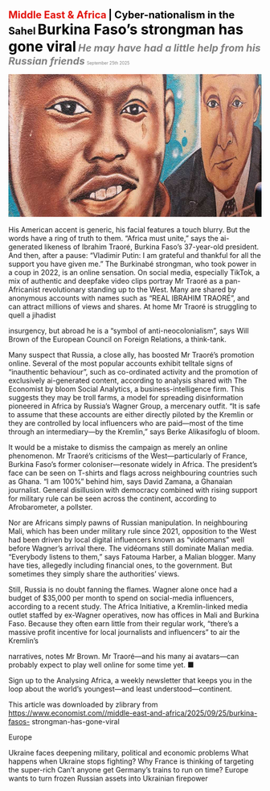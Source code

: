 <span style="color:#E3120B; font-size:14.9pt; font-weight:bold;">Middle East & Africa</span> <span style="color:#000000; font-size:14.9pt; font-weight:bold;">| Cyber-nationalism in the Sahel</span>
<span style="color:#000000; font-size:21.0pt; font-weight:bold;">Burkina Faso’s strongman has gone viral</span>
<span style="color:#808080; font-size:14.9pt; font-weight:bold; font-style:italic;">He may have had a little help from his Russian friends</span>
<span style="color:#808080; font-size:6.2pt;">September 25th 2025</span>

![](../images/037_Burkina_Fasos_strongman_has_gone_viral/p0159_img01.jpeg)

His American accent is generic, his facial features a touch blurry. But the words have a ring of truth to them. “Africa must unite,” says the ai- generated likeness of Ibrahim Traoré, Burkina Faso’s 37-year-old president. And then, after a pause: “Vladimir Putin: I am grateful and thankful for all the support you have given me.” The Burkinabé strongman, who took power in a coup in 2022, is an online sensation. On social media, especially TikTok, a mix of authentic and deepfake video clips portray Mr Traoré as a pan-Africanist revolutionary standing up to the West. Many are shared by anonymous accounts with names such as “REAL IBRAHIM TRAORÉ”, and can attract millions of views and shares. At home Mr Traoré is struggling to quell a jihadist

insurgency, but abroad he is a “symbol of anti-neocolonialism”, says Will Brown of the European Council on Foreign Relations, a think-tank.

Many suspect that Russia, a close ally, has boosted Mr Traoré’s promotion online. Several of the most popular accounts exhibit telltale signs of “inauthentic behaviour”, such as co-ordinated activity and the promotion of exclusively ai-generated content, according to analysis shared with The Economist by bloom Social Analytics, a business-intelligence firm. This suggests they may be troll farms, a model for spreading disinformation pioneered in Africa by Russia’s Wagner Group, a mercenary outfit. “It is safe to assume that these accounts are either directly piloted by the Kremlin or they are controlled by local influencers who are paid—most of the time through an intermediary—by the Kremlin,” says Berke Alikasifoglu of bloom.

It would be a mistake to dismiss the campaign as merely an online phenomenon. Mr Traoré’s criticisms of the West—particularly of France, Burkina Faso’s former coloniser—resonate widely in Africa. The president’s face can be seen on T-shirts and flags across neighbouring countries such as Ghana. “I am 100%” behind him, says David Zamana, a Ghanaian journalist. General disillusion with democracy combined with rising support for military rule can be seen across the continent, according to Afrobarometer, a pollster.

Nor are Africans simply pawns of Russian manipulation. In neighbouring Mali, which has been under military rule since 2021, opposition to the West had been driven by local digital influencers known as “vidéomans” well before Wagner’s arrival there. The vidéomans still dominate Malian media. “Everybody listens to them,” says Fatouma Harber, a Malian blogger. Many have ties, allegedly including financial ones, to the government. But sometimes they simply share the authorities’ views.

Still, Russia is no doubt fanning the flames. Wagner alone once had a budget of $35,000 per month to spend on social-media influencers, according to a recent study. The Africa Initiative, a Kremlin-linked media outlet staffed by ex-Wagner operatives, now has offices in Mali and Burkina Faso. Because they often earn little from their regular work, “there’s a massive profit incentive for local journalists and influencers” to air the Kremlin’s

narratives, notes Mr Brown. Mr Traoré—and his many ai avatars—can probably expect to play well online for some time yet. ■

Sign up to the Analysing Africa, a weekly newsletter that keeps you in the loop about the world’s youngest—and least understood—continent.

This article was downloaded by zlibrary from https://www.economist.com//middle-east-and-africa/2025/09/25/burkina-fasos- strongman-has-gone-viral

Europe

Ukraine faces deepening military, political and economic problems What happens when Ukraine stops fighting? Why France is thinking of targeting the super-rich Can’t anyone get Germany’s trains to run on time? Europe wants to turn frozen Russian assets into Ukrainian firepower